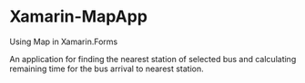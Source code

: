 # Xamarin-MapApp

Using Map in Xamarin.Forms



An application for finding the nearest station of selected bus and calculating remaining time for the bus arrival to nearest station.
